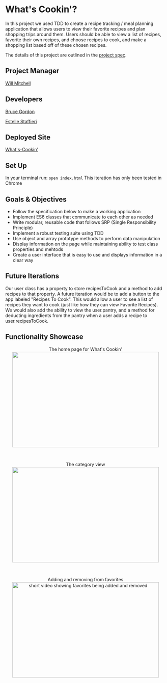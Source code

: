 # What's Cookin'? 

In this project we used TDD to create a recipe tracking / meal planning application that allows users to view their favorite recipes and plan shopping trips around them. Users should be able to view a list of recipes, favorite their own recipes, and choose recipes to cook, and make a shopping list based off of these chosen recipes.

The details of this project are outlined in the <a href="https://frontend.turing.io/projects/whats-cookin.html" target="\__blank">project spec</a>.

## Project Manager
[Will Mitchell](https://github.com/wvmitchell)
## Developers
[Bruce Gordon](https://github.com/bruce-gordon)

[Estelle Staffieri](https://github.com/Estaffieri)

## Deployed Site
[What's-Cookin'](https://bruce-gordon.github.io/whats-cookin/)

## Set Up 
In your terminal run:
```open index.html```
This iteration has only been tested in Chrome

## Goals & Objectives
- Follow the specification below to make a working application
- Implement ES6 classes that communicate to each other as needed
- Write modular, reusable code that follows SRP (Single Responsibility Principle)
- Implement a robust testing suite using TDD
- Use object and array prototype methods to perform data manipulation
- Display information on the page while maintaining ability to test class properties and mehtods
- Create a user interface that is easy to use and displays information in a clear way

## Future Iterations
Our user class has a property to store recipesToCook and a method to add recipes to that property.  A future iteration would be to add a button to the app labeled "Recipes To Cook".  This would allow a user to see a list of recipes they want to cook (just like how they can view Favorite Recipes).  We would also add the ability to view the user.pantry, and a method for deducting ingredients from the pantry when a user adds a recipe to user.recipesToCook.

## Functionality Showcase
<p align="center">The home page for What's Cookin'</br>
  <img width="460" height="300" src="" alt="">
</p><br>

<p align="center">The category view</br>
  <img width="460" height="300" src="" alt="">
</p><br>

<p align="center">Adding and removing from favorites</br>
  <img width="460" height="300" src="https://media.giphy.com/media/THAsxYiyJAk2e2bCly/giphy.gif" alt="short video showing favorites being added and removed">
</p><br>
